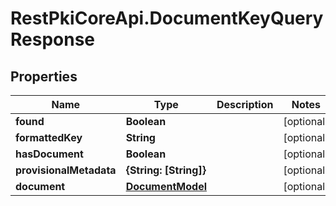 # RestPkiCoreApi.DocumentKeyQueryResponse

## Properties
Name | Type | Description | Notes
------------ | ------------- | ------------- | -------------
**found** | **Boolean** |  | [optional] 
**formattedKey** | **String** |  | [optional] 
**hasDocument** | **Boolean** |  | [optional] 
**provisionalMetadata** | **{String: [String]}** |  | [optional] 
**document** | [**DocumentModel**](DocumentModel.md) |  | [optional] 
